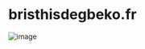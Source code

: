 # bristhisdegbeko.fr
![image](https://github.com/user-attachments/assets/7d913c40-9f0b-41c8-8b1b-9ceb106e59aa)

